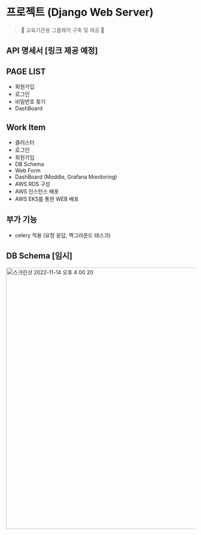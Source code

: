# 프로젝트 (Django Web Server)

> 🐤 교육기관용 그룹웨어 구축 및 제공 🐤

## API 명세서 [링크 제공 예정]

## PAGE LIST
- 회원가입
- 로그인
- 비밀번호 찾기
- DashBoard

## Work Item
- 클러스터
- 로그인
- 회원가입
- DB Schema
- Web Form
- DashBoard (Moddle, Grafana Monitoring)
- AWS RDS 구성
- AWS 인스턴스 배포
- AWS EKS를 통한 WEB 배포

## 부가 기능
- celery 적용 (요청 응답, 백그라운드 테스크)

## DB Schema [임시]
<img width="698" alt="스크린샷 2022-11-14 오후 4 00 20" src="https://user-images.githubusercontent.com/70618223/201595336-c0334801-8ac6-4a29-8931-0740813015c2.png">



